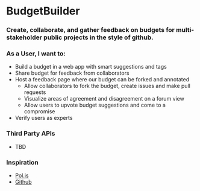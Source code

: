 # BudgetBuilder

### Create, collaborate, and gather feedback on budgets for multi-stakeholder public projects in the style of github.


### As a User, I want to:
- Build a budget in a web app with smart suggestions and tags
- Share budget for feedback from collaborators
- Host a feedback page where our budget can be forked and annotated
	- Allow collaborators to fork the budget, create issues and make pull requests
	- Visualize areas of agreement and disagreement on a forum view
	- Allow users to upvote budget suggestions and come to a compromise
- Verify users as experts
  
  
### Third Party APIs
- TBD


### Inspiration
- [Pol.is](https://pol.is/)
- [Github](https://github.com/)
